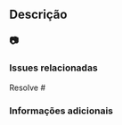 ## Descrição

<!-- Explicar sobre seu PR e quais mudanças foram feitas -->

### :camera:

<!-- Caso houver alterações visuais, apresentar uma captura de tela mostrando -->

### Issues relacionadas

<!-- Adicionar o número da issue que será fechada referente as mudanças do PR -->

Resolve #

### Informações adicionais

<!-- Inserir outras informações -->
